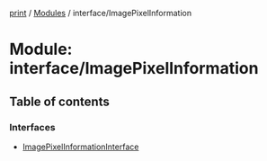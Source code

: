 [print](../README.md) / [Modules](../modules.md) / interface/ImagePixelInformation

# Module: interface/ImagePixelInformation

## Table of contents

### Interfaces

- [ImagePixelInformationInterface](../interfaces/interface_ImagePixelInformation.ImagePixelInformationInterface.md)
